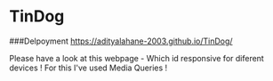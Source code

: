 # TinDog 

###Delpoyment 
https://adityalahane-2003.github.io/TinDog/ 

Please have a look at this webpage - Which id responsive for diferent devices ! 
For this I've used Media Queries ! 
